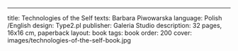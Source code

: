 ---
title: Technologies of the Self
texts: Barbara Piwowarska
language: Polish /English
design: Type2.pl 
publisher: Galeria Studio
description: 32 pages, 16x16 cm, paperback
layout: book
tags: book
order: 200
cover: images/technologies-of-the-self-book.jpg
